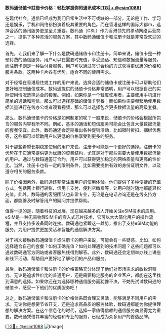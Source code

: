 **数码通储值卡註冊卡价格：轻松掌握你的通讯成本[[TG💪+ @esim1088](https://t.me/s/esim1088)]**

在现代社会，通信已经成为我们日常生活中不可或缺的一部分。无论是工作、学习还是娱乐，手机和网络都扮演着极其重要的角色。而在香港这样的国际大都市，选择合适的通讯服务更是至关重要。数码通（CSL）作为香港领先的移动网络运营商之一，提供了多种灵活的服务方案，其中数码通储值卡和注册卡就是非常受欢迎的选择。

首先，让我们来了解一下什么是数码通储值卡和注册卡。简单来说，储值卡是一种预付费的通信服务，用户可以在需要时充值，享受通话、短信和数据流量等服务。而注册卡则是一种后付费服务，用户可以通过签订合约的方式获得更优惠的价格和服务条款。这两种卡片各有优势，适合不同的使用需求。

对于经常在香港居住或工作的用户来说，选择合适的储值卡或注册卡可以帮助他们更好地控制通信成本。数码通提供的储值卡价格非常透明，用户可以根据自己的实际使用情况选择适合的套餐。例如，如果你是一个轻度使用者，主要使用手机进行简单的通话和短信，那么可以选择基础的储值卡套餐；而如果你需要频繁地使用数据流量进行在线办公或者观看视频，那么可以选择包含更多数据流量的高级套餐。

那么，数码通储值卡的价格是如何制定的呢？一般来说，储值卡的价格会根据所包含的服务内容有所不同。例如，基本的通话和短信服务可能会比包含大量数据流量的套餐便宜。此外，数码通还会定期推出各种促销活动，比如限时折扣、捆绑优惠等，这些都可以帮助用户以更低的价格享受到更多的服务。

对于那些希望长期稳定使用的用户来说，注册卡可能是一个更好的选择。注册卡的优势在于它通常提供更为优惠的资费结构，尤其是对于那些需要大量使用数据流量的用户。通过与数码通签订合约，用户可以获得更加稳定的网络质量和更高的性价比。当然，注册卡也有一定的限制条件，比如需要提供有效的身份证明文件，以及遵守相关的服务条款。

除了价格因素外，数码通还非常注重用户的使用体验。他们提供了多种便捷的充值方式，包括网上银行转账、信用卡支付、便利店缴费等，让用户随时随地都能轻松充值。此外，数码通的客服团队也非常专业，无论是在电话咨询还是在线支持方面，都能够及时解答用户的疑问并提供帮助。

值得一提的是，随着科技的发展，现在越来越多的人开始关注eSIM技术的应用。eSIM是一种无需物理SIM卡的嵌入式芯片技术，它可以大大简化用户的操作流程，并且支持多设备同时连接。数码通也紧跟这一趋势，推出了支持eSIM功能的服务，为用户提供更加灵活和智能的通信解决方案。

对于初次接触数码通储值卡或注册卡的用户来说，可能会有一些疑惑。比如，如何选择适合自己的套餐？如何正确充值？如何处理遇到的技术问题？这些问题都可以通过数码通官方网站或者客服热线得到解答。此外，数码通还会定期举办线上讲座和线下活动，帮助用户更好地了解他们的产品和服务。

最后，数码通储值卡和注册卡的价格策略充分体现了他们对市场需求的敏锐洞察力。无论是追求性价比的普通用户，还是需要稳定服务的企业客户，都能在这里找到满意的选择。如果你还在为选择哪种通信服务而犹豫不决，不妨先试试数码通的储值卡，感受一下他们的优质服务吧！

总之，数码通储值卡和注册卡的价格体系既合理又灵活，能够满足不同用户的需求。无论你是想要节省开支，还是追求高品质的服务体验，数码通都能为你提供理想的解决方案。在这个信息化的时代，选择一家值得信赖的通信服务商显得尤为重要。数码通凭借其丰富的经验和专业的服务，已经成为众多用户的首选品牌。

[[TG💪+ @esim1088](https://t.me/s/esim1088) ![Image](https://i.postimg.cc/4NQfJmqS/Snipaste-2025-05-13-00-14-12.png)]